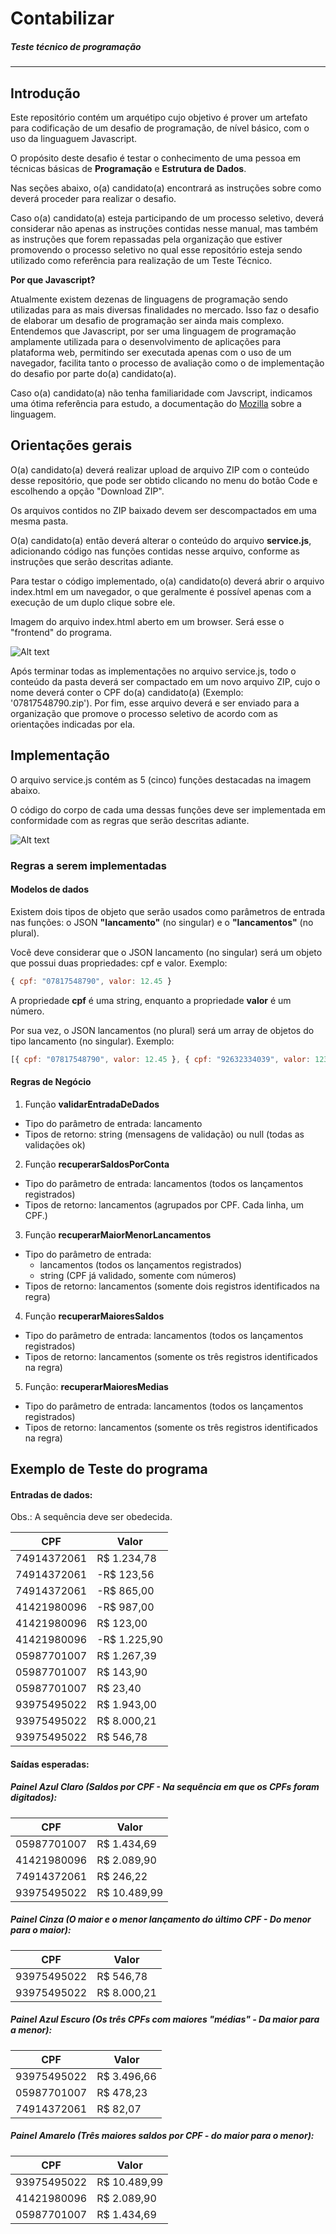 # Contabilizar
##### Teste técnico de programação
---

## Introdução

Este repositório contém um arquétipo cujo objetivo é prover um artefato para codificação de um desafio de programação, de nível básico, com o uso da linguaguem Javascript.

O propósito deste desafio é testar o conhecimento de uma pessoa em técnicas básicas de **Programação** e **Estrutura de Dados**.

Nas seções abaixo, o(a) candidato(a) encontrará as instruções sobre como deverá proceder para realizar o desafio.

Caso o(a) candidato(a) esteja participando de um processo seletivo, deverá considerar não apenas as instruções contidas nesse manual, mas também as instruções que forem repassadas pela organização que estiver promovendo o processo seletivo no qual esse repositório esteja sendo utilizado como referência para realização de um Teste Técnico.

**Por que Javascript?**

Atualmente existem dezenas de linguagens de programação sendo utilizadas para as mais diversas finalidades no mercado. Isso faz o desafio de elaborar um desafio de programação ser ainda mais complexo. Entendemos que Javascript, por ser uma linguagem de programação amplamente utilizada para o desenvolvimento de aplicações para plataforma web, permitindo ser executada apenas com o uso de um navegador, facilita tanto o processo de avaliação como o de implementação do desafio por parte do(a) candidato(a).

Caso o(a) candidato(a) não tenha familiaridade com Javscript, indicamos uma ótima referência para estudo, a documentação do [Mozilla](https://developer.mozilla.org/pt-BR/docs/Web/JavaScript/Reference) sobre a linguagem.

## Orientações gerais

O(a) candidato(a) deverá realizar upload de arquivo ZIP com o conteúdo desse repositório, que pode ser obtido clicando no menu do botão Code e escolhendo a opção "Download ZIP".

Os arquivos contidos no ZIP baixado devem ser descompactados em uma mesma pasta.

O(a) candidato(a) então deverá alterar o conteúdo do arquivo **service.js**, adicionando código nas funções contidas nesse arquivo, conforme as instruções que serão descritas adiante.

Para testar o código implementado, o(a) candidato(o) deverá abrir o arquivo index.html em um navegador, o que geralmente é possível apenas com a execução de um duplo clique sobre ele.

Imagem do arquivo index.html aberto em um browser. Será esse o "frontend" do programa.

![Alt text](/assets/front.png?raw=true "Frontend")

Após terminar todas as implementações no arquivo service.js, todo o conteúdo da pasta deverá ser compactado em um novo arquivo ZIP, cujo o nome deverá conter o CPF do(a) candidato(a) (Exemplo: '07817548790.zip'). Por fim, esse arquivo deverá e ser enviado para a organização que promove o processo seletivo de acordo com as orientações indicadas por ela.

## Implementação

O arquivo service.js contém as 5 (cinco) funções destacadas na imagem abaixo.

O código do corpo de cada uma dessas funções deve ser implementada em conformidade com as regras que serão descritas adiante.

![Alt text](/assets/back.png?raw=true "Frontend")

### Regras a serem implementadas

#### Modelos de dados

Existem dois tipos de objeto que serão usados como parâmetros de entrada nas funções: o JSON **"lancamento"** (no singular) e o **"lancamentos"** (no plural).

Você deve considerar que o JSON lancamento (no singular) será um objeto que possui duas propriedades: cpf e valor. Exemplo:
```js
{ cpf: "07817548790", valor: 12.45 }
```

A propriedade **cpf** é uma string, enquanto a propriedade **valor** é um número.

Por sua vez, o JSON lancamentos (no plural) será um array de objetos do tipo lancamento (no singular). Exemplo:
```js
[{ cpf: "07817548790", valor: 12.45 }, { cpf: "92632334039", valor: 1234.65 }]
```

#### Regras de Negócio

1. Função **validarEntradaDeDados**
- Tipo do parâmetro de entrada: lancamento
- Tipos de retorno: string (mensagens de validação) ou null (todas as validações ok)


2. Função **recuperarSaldosPorConta**
- Tipo do parâmetro de entrada: lancamentos (todos os lançamentos registrados)
- Tipos de retorno: lancamentos (agrupados por CPF. Cada linha, um CPF.)


3. Função **recuperarMaiorMenorLancamentos**
- Tipo do parâmetro de entrada:
  - lancamentos (todos os lançamentos registrados)
  - string (CPF já validado, somente com números)
- Tipos de retorno: lancamentos (somente dois registros identificados na regra)


4. Função **recuperarMaioresSaldos**
- Tipo do parâmetro de entrada: lancamentos (todos os lançamentos registrados)
- Tipos de retorno: lancamentos (somente os três registros identificados na regra)


5. Função: **recuperarMaioresMedias**
- Tipo do parâmetro de entrada: lancamentos (todos os lançamentos registrados)
- Tipos de retorno: lancamentos (somente os três registros identificados na regra)

## Exemplo de Teste do programa

#### Entradas de dados:

Obs.: A sequência deve ser obedecida.

CPF       |Valor     |
------------|------------|
74914372061 | R$ 1.234,78
74914372061 |-R$ 123,56
74914372061 |-R$ 865,00
41421980096 |-R$ 987,00
41421980096 | R$ 123,00
41421980096 |-R$ 1.225,90
05987701007 | R$ 1.267,39
05987701007 | R$ 143,90
05987701007 | R$ 23,40
93975495022 | R$ 1.943,00
93975495022 | R$ 8.000,21
93975495022 | R$ 546,78

#### Saídas esperadas:

##### Painel Azul Claro (Saldos por CPF - Na sequência em que os CPFs foram digitados):

CPF       |Valor     |
------------|------------|
05987701007 | R$ 1.434,69
41421980096 | R$ 2.089,90
74914372061 | R$ 246,22
93975495022 | R$ 10.489,99

##### Painel Cinza (O maior e o menor lançamento do último CPF - Do menor para o maior):

CPF       |Valor     |
------------|------------|
93975495022 | R$ 546,78
93975495022 | R$ 8.000,21

##### Painel Azul Escuro (Os três CPFs com maiores "médias" - Da maior para a menor):

CPF       |Valor     |
------------|------------|
93975495022 | R$ 3.496,66
05987701007 | R$ 478,23
74914372061 | R$ 82,07

##### Painel Amarelo (Três maiores saldos por CPF - do maior para o menor):

CPF       |Valor     |
------------|------------|
93975495022 | R$ 10.489,99
41421980096 | R$ 2.089,90
05987701007 | R$ 1.434,69
